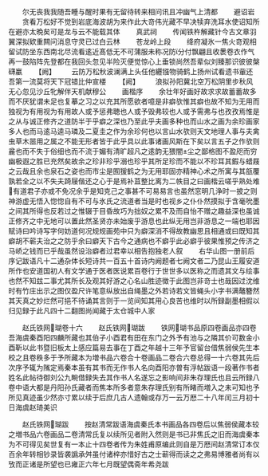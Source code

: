 <!-- { "loadSidebar": true } -->
　　尔无丧我我随吾睡与醒时果有无留待转来相问讯且冲幽气上清都
　　避诏岩
　　贪看万松好不觉到岩底海波胡为来作此大竒伟光藏不早决犊弃洗耳水使诏知所在避亦太晩矣可是龙与云不能载其体
　　真武祠
　　传闻铁杵解藏针今古文章羽翼深拟欵重闗问消息守灵已过白云林
　　苍龙岭上段
　　绛府凝氷一焦火竒观相留试防坐东西南北尽流看逺近髙低无不可蒲服未称况防分付飘翩且收褁卷衣作气再一鼓陷阵先登都在我回头忽见半险灭便觉惊心上垂锁尚然吾辈似刘臻那识彼彼槃礴臝
　　【阙】
　　云防万松秋波澜满上头任他纒镪物骑鹤上扬州试看遗书軰还吾第一流莫将天下冠错比仲宣楼
　　【阙】
　　浪拟孙阳冀北空万松阴里步秋风无心忽见沙丘牝解伴天机献穆公
　　画楷序
　　余壮年好画好故求求故蓄蓄故多而不厌犹谓未足也复摹之习之以充其所愿欲者噫是非癖欤惟其癖也故不知为无用而独视为有用视为有用故人或予惩弗聴也人或予毁弗较也人或予需弗与也孜孜焉惟是之从与诚正修齐之道防半于乎癖之深也乃至此乎夫画多种也而山水之画为余珍画家多人也而马逺马逵马璘及二夏圭之作为余珍何也以言山水欤则天文地理人事与夫禽虫草木噐用之属之不能无形者皆于此乎具以此事诸画风斯在下矣以言五子之作欤则麄也而不失于俗细也而不流于媚有清旷超凡之逺韵无猥闇尘之鄙格图不盈咫而穷幽极遐之胜已充然矣故余之珍非珍乎溺也珍乎其所足珍而不能以不珍耳其鍜与蜡屐之云哉且余也泉石之姿也而市尘是囿猨鹤之为无用耶固亦精神心术之所寓与其瓿覆孰若全之以不失夫踦屦偕还之心于是焉补苴整比离为二帙目之曰画楷云嗟乎熟处难有道君子亦或不免况余乎是知克己之事甚不可易易言也虽然窓明几浄时一披之则神游虚无悟入惚惚自有不可与氷氏之流道者当是时也视乡之仆仆然摸拟于含毫吮墨之间其所得也反若过之惟辍于目昏故巧为拙奴之累不及而自怡不赠之趣益深也虽诚正修齐之中无地可以置此然圣贤亦未始废乎游息也此纵无用岂非游息之一端也耶因赋诗曰吟诗写字何妨道何况规规画苑中只为癖深消不得故教幽思且相通或曰既知其癖胡不蕲夫治之之防乎余曰癖天下古今之通病也不癖乎此必癖乎彼果惟预之传济之马峤之钱而已乎哉虽然设治癖者过君幸以相告抱独老人叙
　　右华山图一册前后序记跋语凡十二通杂体长短诗共一百五十首诗内阙题者七阙文者二乃昆山王履安道所作也安道国初人有文学通于医者医说累百卷行于世世多以医称之而遗其文与绘事也然不知兹二事尤其所长及观其好游之心名山胜迹徴于此图岂非竒士也哉因过沈维时有竹庄出示之图仅盈尺许笔意纵放出自绳墨之外若诗若文皆蝇头小字书满鼇簪然其天真之妙烂然可挹不待诵其言则于一览间知其用心良苦也维时以所録副墨相假以归见録于此凡四十二翻图尚闻藏于太仓城中人家





　　赵氏铁网瑚卷十六
　　赵氏铁网瑚跋
　　铁网瑚书品原四卷画品亦四卷吾海虞秦酉阳四麟所藏也其伯子小酉君有田在东门之外予有池与之隣其价可数金小酉靳以此书暨旧板太上感应篇易去事在丁酉之年越十三年予官留台借焦弱侯先生本校之且卷秩多于予所藏本为増书品六卷合十卷画品二卷合六卷总得一十六卷其先后次序予辄为隲定焉秦本虽有其书而无作书人名向酉阳亦曽有浮帖跋语一段著作书者姓名此帖待御刘公九畹借録失去其作书人名遂忘之影响间非朱存理氏也且云所録八卷中语大都是丹阳孙氏藏者而焦本所多者意朱存理氏别有所睹而増入之未可知也予所见真迹虽少然亦寸累以续于后庶几古人遗翰或存万一云万厯二十八年闰三月初十日海虞赵琦美识


　　赵氏铁网瑚跋
　　按赵清常跋语海虞秦氏本书画品各四卷后以焦弱侯藏本较之増书品六卷画品二卷清常氏复以续所见者附入然则是书已非焦氏之旧而海虞秦本为不可得见矣世复有一本止十四卷者传为朱姓甫原编此则自是万厯间赵清常订本仅百余年转相钞录皆袭譌承舛虽付诸梓亦惜好古之士蕲得而读之之弗易博雅者尚有以攷而正诸是所望也已雍正六年七月既望偶斋年希尧跋







